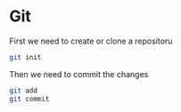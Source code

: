 # Git

First we need to create or clone a repositoru

~~~bash
git init
~~~

Then we need to commit the changes

~~~bash
git add
git commit
~~~
